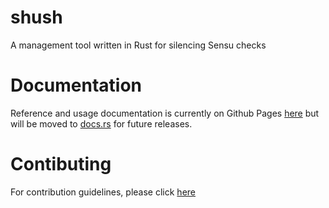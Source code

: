 # shush
A management tool written in Rust for silencing Sensu checks

# Documentation
Reference and usage documentation is currently on Github Pages [here](https://threatstack.github.io/shush/shush/index.html)
but will be moved to [docs.rs](https://docs.rs) for future releases.

# Contibuting
For contribution guidelines, please click [here](CONTRIBUTING)
